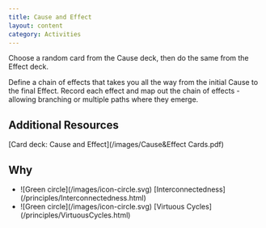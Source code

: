 ```yaml
---
title: Cause and Effect
layout: content
category: Activities
---
```


Choose a random card from the Cause deck, then do the same from the Effect deck.

Define a chain of effects that takes you all the way from the initial Cause to the final Effect. Record each effect and map out the chain of effects - allowing branching or multiple paths where they emerge.

## Additional Resources
[Card deck: Cause and Effect](/images/Cause&Effect Cards.pdf)

## Why
<ul class="docs-inclusive-design-guides-articleContentUseWhyHow"><li>![Green circle](/images/icon-circle.svg) [Interconnectedness](/principles/Interconnectedness.html)</li>
<li>![Green circle](/images/icon-circle.svg) [Virtuous Cycles](/principles/VirtuousCycles.html)</li></ul>